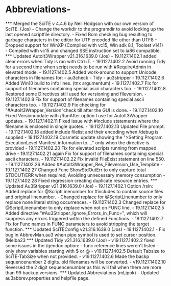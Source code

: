 # Abbreviations-
*** Merged the SciTE v 4.4.6 by Neil Hodgson with our own version of SciTE. (Jos)     - Change the workdir to the programdir to avoid locking up the last opened scriptfile directory.     - Fixed Bom checking bug resulting to garbage characters in the editor for UTF encoded file other than UTF8     - Dropped support for WinXP (Compiled with vc15, Win sdk 8.1, Toolset v141)     - Compiled with vc15 and changed SSE instruction set to ia86 compatible. *** Updated AutoIt3Wrapper v21.316.1639.0 (Jos)     - 19.1127.1402.1 added clear errors when Tidy is ran with Ctrl+T.     - 19.1127.1402.2 Avoid running Tidy for a second time when script needs to be run with #RequireAdmin in elevated mode.     - 19.1127.1402.5 Added work-around to support Unicode characters in filenames for:         - au3check         - Tidy         - au3stripper     - 19.1127.1402.6 Added Win10 build to info lines. (tnx argumentum)     - 19.1127.1402.7 Fix for support of filenames containing special ascii characters too.     - 19.1127.1402.8 Restored some DIrectives still used for versioning and fileversion.     - 19.1127.1402.8 Fix for  support of filenames containing special ascii characters too.     - 19.1127.1402.9 Fix checking for "#AutoIt3Wrapper_Version"check till after the GUI is done.     - 19.1127.1402.10 Fixed Versionupdate with /RunAfter option I use for AutoIt3Wrapper updates.     - 19.1127.1402.11 Fixed issue with #include statements where the filename is enclosed in single quotes.     - 19.1127.1402.13 Updated File prompt.     - 19.1127.1402.18 added include filelist and their encoding when /debug is supplied     - 19.1127.1402.19 Cosmetic update showing the ">Setting Program ExecutionLevel Manifest information to...." only when the directive is provided     - 19.1127.1402.20 Fix for elevated scripts running from mapped drive     - 19.1127.1402.21 again Fix for support of filenames containing special ascii characters.     - 19.1127.1402.22 Fix invalid FileExist statement on line 550.     - 19.1127.1402.26 Added #AutoIt3Wrapper_Res_Fileversion_Use_Template     - 19.1127.1402.27 Changed Func ShowStdOutErr to only capture total STDOUT/ERR when required, Avoiding unnecessary memory consumption     - 19.1127.1402.28 Fixed regression creating duplicate resource entries.  *** Updated Au3Stripper v21.316.1639.0 (Jos)     - 19.1127.1402.1 Option /rsln: Added replace for @ScriptLinenumber for #includes to contain source files and original linenumber.     -                Changed  replace for @ScriptLinenumber to only replace none literal string occurrences.     - 19.1127.1402.3 Changed  replace for @ScriptLinenumber to only replace when not on FUNC line.     - 19.1127.1402.5 Added directive "#Au3Stripper_Ignore_Errors_in_Func=", which will suppress any errors triggered within the defined Functions.     - 19.1127.1402.7 Fix for Func names in FUNC parameters to avoid stripping the target function.  *** Updated SciTEConfig v21.316.1639.0 (Jos)     - 19.1127.1402.1     - Fix bug in AbbrevMan.au3 when pipe symbol is used to set cursor position.  (Melba23  *** Updated Tidy v21.316.1639.0 (Jos)     - v19.1127.1402.2  fixed some issues in the /gendoc option:         - func reference lines weren't listed         - only show variables starting with $ or @     - v19.1127.1402.5  Default Tabsize to SciTE-TabSize when not provided.     - v19.1127.1402.6  Made the backp sequencenumber 2 digits. old filenames will be converted.     - v19.1127.1402.10 Reversed the 2 digit sequencenumber as this will fail when there are more than 99 backup versions.  *** Updated Abbreviations (mLipok)     - Updated au3abbrev.properties and helpfile page.
